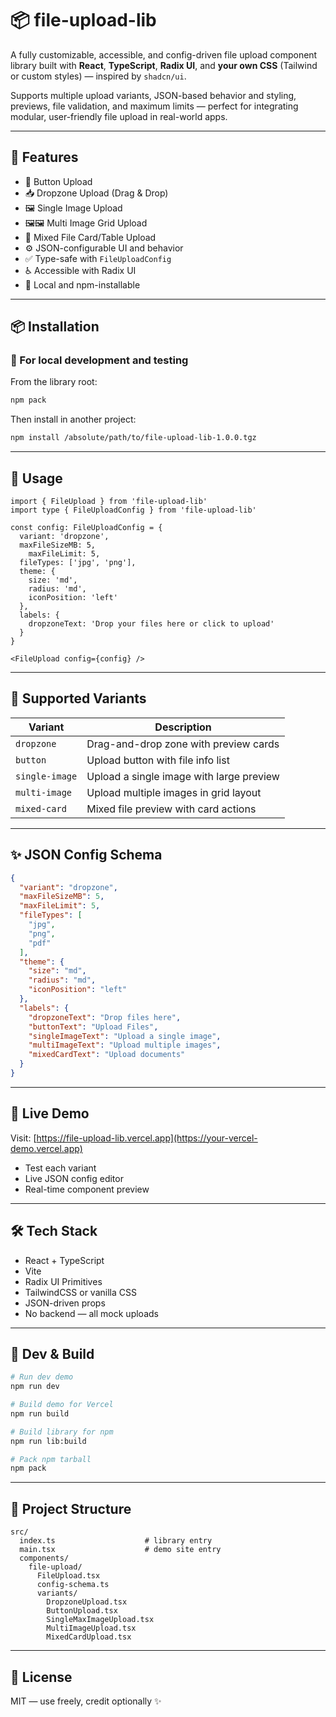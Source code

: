 # 📦 file-upload-lib

A fully customizable, accessible, and config-driven file upload component library built with **React**, **TypeScript**, **Radix UI**, and **your own CSS** (Tailwind or custom styles) — inspired by `shadcn/ui`.

Supports multiple upload variants, JSON-based behavior and styling, previews, file validation, and maximum limits — perfect for integrating modular, user-friendly file upload in real-world apps.

---

## 🚀 Features

- 🔘 Button Upload
- 📥 Dropzone Upload (Drag & Drop)
- 🖼️ Single Image Upload
- 🖼️🖼️ Multi Image Grid Upload
- 🧾 Mixed File Card/Table Upload
- ⚙️ JSON-configurable UI and behavior
- ✅ Type-safe with `FileUploadConfig`
- ♿ Accessible with Radix UI
- 🧪 Local and npm-installable

---

## 📦 Installation

### 🔧 For local development and testing

From the library root:
```bash
npm pack
```

Then install in another project:
```bash
npm install /absolute/path/to/file-upload-lib-1.0.0.tgz
```

---

## 🧠 Usage

```tsx
import { FileUpload } from 'file-upload-lib'
import type { FileUploadConfig } from 'file-upload-lib'

const config: FileUploadConfig = {
  variant: 'dropzone',
  maxFileSizeMB: 5, 
    maxFileLimit: 5,
  fileTypes: ['jpg', 'png'],
  theme: {
    size: 'md',
    radius: 'md',
    iconPosition: 'left'
  },
  labels: {
    dropzoneText: 'Drop your files here or click to upload'
  }
}

<FileUpload config={config} />
```

---

## 🔧 Supported Variants

| Variant          | Description                              |
|------------------|------------------------------------------|
| `dropzone`       | Drag-and-drop zone with preview cards     |
| `button`         | Upload button with file info list         |
| `single-image`   | Upload a single image with large preview  |
| `multi-image`    | Upload multiple images in grid layout     |
| `mixed-card`     | Mixed file preview with card actions      |

---

## ✨ JSON Config Schema

```json
{
  "variant": "dropzone",
  "maxFileSizeMB": 5,
  "maxFileLimit": 5,
  "fileTypes": [
    "jpg",
    "png",
    "pdf"
  ],
  "theme": {
    "size": "md",
    "radius": "md",
    "iconPosition": "left"
  },
  "labels": {
    "dropzoneText": "Drop files here",
    "buttonText": "Upload Files",
    "singleImageText": "Upload a single image",
    "multiImageText": "Upload multiple images",
    "mixedCardText": "Upload documents"
  }
}
```

---

## 🧪 Live Demo

Visit: [https://file-upload-lib.vercel.app](https://your-vercel-demo.vercel.app)

- Test each variant
- Live JSON config editor
- Real-time component preview

---

## 🛠 Tech Stack

- React + TypeScript
- Vite
- Radix UI Primitives
- TailwindCSS or vanilla CSS
- JSON-driven props
- No backend — all mock uploads

---

## 🔧 Dev & Build

```bash
# Run dev demo
npm run dev

# Build demo for Vercel
npm run build

# Build library for npm
npm run lib:build

# Pack npm tarball
npm pack
```

---

## 📁 Project Structure

```
src/
  index.ts                    # library entry
  main.tsx                    # demo site entry
  components/
    file-upload/
      FileUpload.tsx
      config-schema.ts
      variants/
        DropzoneUpload.tsx
        ButtonUpload.tsx
        SingleMaxImageUpload.tsx
        MultiImageUpload.tsx
        MixedCardUpload.tsx
```

---

## 📌 License

MIT — use freely, credit optionally ✨